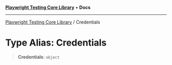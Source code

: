 [**Playwright Testing Core Library**](../README.md) • **Docs**

***

[Playwright Testing Core Library](../README.md) / Credentials

# Type Alias: Credentials

> **Credentials**: `object`

